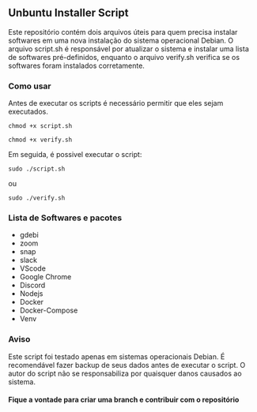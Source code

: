 ## Unbuntu Installer Script

Este repositório contém dois arquivos úteis para quem precisa instalar softwares em uma nova instalação do sistema operacional Debian. O arquivo script.sh é responsável por atualizar o sistema e instalar uma lista de softwares pré-definidos, enquanto o arquivo verify.sh verifica se os softwares foram instalados corretamente.

### Como usar

Antes de executar os scripts é necessário permitir que eles sejam executados.

`chmod +x script.sh`

`chmod +x verify.sh`

Em seguida, é possivel executar o script:

`sudo ./script.sh`

ou

`sudo ./verify.sh`

### Lista de Softwares e pacotes

- gdebi
- zoom
- snap
- slack
- VScode
- Google Chrome
- Discord
- Nodejs
- Docker
- Docker-Compose
- Venv

### Aviso

Este script foi testado apenas em sistemas operacionais Debian. É recomendável fazer backup de seus dados antes de executar o script. O autor do script não se responsabiliza por quaisquer danos causados ao sistema.

#### Fique a vontade para criar uma branch e contribuir com o repositório

